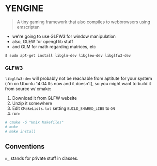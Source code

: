 # YENGINE

> A tiny gaming framework that also compiles to webbrowsers using emscripten

- we're going to use GLFW3 for window manipulation
- also, GLEW for opengl lib stuff
- and GLM for math regarding matrices, etc

```sh
$ sudo apt-get install libglm-dev libglew-dev libglfw3-dev
```

### GLFW3

`libglfw3-dev` will probably not be reachable from aptitute for your system (i'm on Ubuntu 14.04 lts now and it doesn't), so you might want to build it from source w/ cmake:

1.  Download it from GLFW website
2.  Unzip it somewhere
3.  Edit `CMakeLists.txt` setting `BUILD_SHARED_LIBS` to `ON`
4.  run:

```sh
# cmake -G "Unix Makefiles"
# make
# make install
```


## Conventions

`m_` stands for private stuff in classes.



